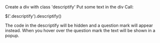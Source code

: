 Create a div with class 'descriptify'
Put some text in the div
Call:

  $('.descriptify').descriptify()

The code in the descriptify will be hidden and a question mark will appear instead.
When you hover over the question mark the text will be shown in a popup.
